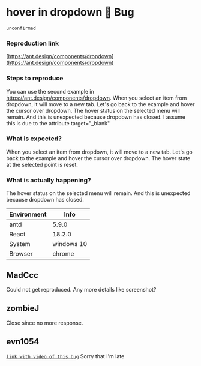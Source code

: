 # hover in dropdown 🐛 Bug

`unconfirmed`

### Reproduction link

[https://ant.design/components/dropdown](https://ant.design/components/dropdown)

### Steps to reproduce

You can use the second example in https://ant.design/components/dropdown. When you select an item from dropdown, it will move to a new tab. Let's go back to the example and hover the cursor over dropdown. The hover status on the selected menu will remain. And this is unexpected because dropdown has closed. I assume this is due to the attribute target="\_blank"

### What is expected?

When you select an item from dropdown, it will move to a new tab. Let's go back to the example and hover the cursor over dropdown. The hover state at the selected point is reset.

### What is actually happening?

The hover status on the selected menu will remain. And this is unexpected because dropdown has closed.

| Environment | Info       |
| ----------- | ---------- |
| antd        | 5.9.0      |
| React       | 18.2.0     |
| System      | windows 10 |
| Browser     | chrome     |

<!-- generated by ant-design-issue-helper. DO NOT REMOVE -->

## MadCcc

Could not get reproduced. Any more details like screenshot?

## zombieJ

Close since no more response.

## evn1054

[`link with video of this bug`](https://disk.yandex.ru/i/yZpzCGFxCr1pGw) Sorry that I'm late
